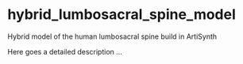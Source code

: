 # hybrid_lumbosacral_spine_model
Hybrid model of the human lumbosacral spine build in ArtiSynth


Here goes a detailed description ...
